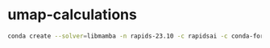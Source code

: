 # umap-calculations

```bash
conda create --solver=libmamba -n rapids-23.10 -c rapidsai -c conda-forge -c nvidia rapids=23.10 python=3.10 cuda-version=11.8
```

